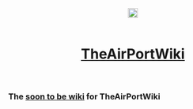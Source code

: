 <div style="text-align: center">
<a href="http://webchat.freenode.net?channels=%23theairportwiki" target="_blank"><img src="https://img.shields.io/badge/irc.freenode.net-%23theairportwiki-blue.svg?style=flat"  height="20"></a>
</div>
<br />
<div style="text-align: center">
<h1><a href="http://theairportwiki.com">TheAirPortWiki</a></h1>
</div>
<br />

### The [soon to be wiki](https://github.com/ipatch/theairportwiki/wiki) for TheAirPortWiki
